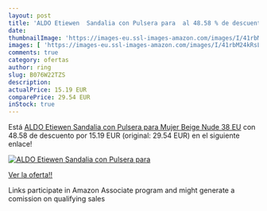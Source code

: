 ```yaml
---
layout: post
title: 'ALDO Etiewen  Sandalia con Pulsera para  al 48.58 % de descuento'
date: 
thumbnailImage: 'https://images-eu.ssl-images-amazon.com/images/I/41rbM24kRsL._SL200_.jpg'
images: [ 'https://images-eu.ssl-images-amazon.com/images/I/41rbM24kRsL._SL200_.jpg' ]
comments: true
category: ofertas
author: ring
slug: B076W22TZS
description:
actualPrice: 15.19 EUR
comparePrice: 29.54 EUR
inStock: true
---
```


Está [ALDO Etiewen  Sandalia con Pulsera para Mujer  Beige  Nude   38 EU](https://www.amazon.es/dp/B076W22TZS/?tag=tolees-21) con 48.58 de descuento por 15.19 EUR (original: 29.54 EUR) en el siguiente enlace!

[![ALDO Etiewen  Sandalia con Pulsera para ](https://images-eu.ssl-images-amazon.com/images/I/41rbM24kRsL._SL200_.jpg)](https://www.amazon.es/dp/B076W22TZS/?tag=tolees-21)

[Ver la oferta!!](https://www.amazon.es/dp/B076W22TZS/?tag=tolees-21)

Links participate in Amazon Associate program and might generate a comission on qualifying sales


